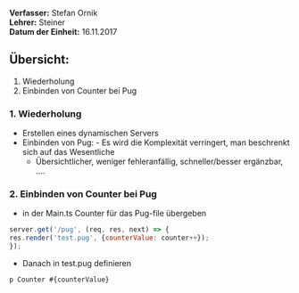 **Verfasser:** Stefan Ornik   
**Lehrer:** Steiner   
**Datum der Einheit:** 16.11.2017
   
## Übersicht: 

1. Wiederholung
2. Einbinden von Counter bei Pug

### 1. Wiederholung
- Erstellen eines dynamischen Servers
- Einbinden von Pug:
    	- Es wird die Komplexität verringert, man beschrenkt sich auf das Wesentliche
	- Übersichtlicher, weniger fehleranfällig, schneller/besser ergänzbar, ....

### 2. Einbinden von Counter bei Pug  

- in der Main.ts Counter für das Pug-file übergeben

```javascript
server.get('/pug', (req, res, next) => {
res.render('test.pug', {counterValue: counter++});
});
``` 

- Danach in test.pug definieren

```javascript
p Counter #{counterValue}
```



